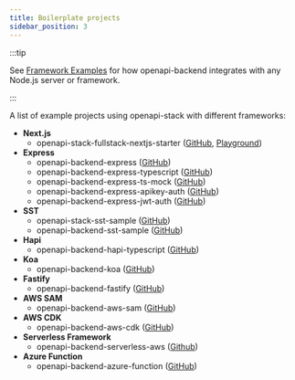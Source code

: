```yaml
---
title: Boilerplate projects
sidebar_position: 3
---
```


:::tip

See [Framework Examples](/docs/openapi-backend/examples/) for how openapi-backend integrates with any Node.js server or framework.

:::

A list of example projects using openapi-stack with different frameworks:

- **Next.js**
  - openapi-stack-fullstack-nextjs-starter ([GitHub](https://github.com/anttiviljami/openapi-stack-nextjs-starter), [Playground](https://stackblitz.com/fork/openapi-stack-nextjs-starter?file=public%2Fopenapi.yml&file=app%2Fpage.tsx&file=pages%2Fapi%2F%5Bopenapi%5D.ts))
- **Express**
  - openapi-backend-express ([GitHub](https://github.com/anttiviljami/openapi-backend/tree/master/examples/express))
  - openapi-backend-express-typescript ([GitHub](https://github.com/anttiviljami/openapi-backend/tree/master/examples/express-typescript))
  - openapi-backend-express-ts-mock ([GitHub](https://github.com/anttiviljami/openapi-backend/tree/master/examples/express-ts-mock))
  - openapi-backend-express-apikey-auth ([GitHub](https://github.com/anttiviljami/openapi-backend/tree/master/examples/express-apikey-auth))
  - openapi-backend-express-jwt-auth ([GitHub](https://github.com/anttiviljami/openapi-backend/tree/master/examples/express-jwt-auth))
- **SST** 
  - openapi-stack-sst-sample ([GitHub](https://github.com/anttiviljami/openapistack-sst-sample))
  - openapi-backend-sst-sample ([GitHub](https://github.com/anttiviljami/openapi-backend/tree/master/examples/aws-sst))
- **Hapi**
  - openapi-backend-hapi-typescript ([GitHub](https://github.com/anttiviljami/openapi-backend/tree/master/examples/hapi-typescript))
- **Koa**
  - openapi-backend-koa ([GitHub](https://github.com/anttiviljami/openapi-backend/tree/master/examples/koa))
- **Fastify**
  - openapi-backend-fastify ([GitHub](https://github.com/anttiviljami/openapi-backend/tree/master/examples/fastify))
- **AWS SAM**
  - openapi-backend-aws-sam ([GitHub](https://github.com/anttiviljami/openapi-backend/tree/master/examples/aws-sam))
- **AWS CDK**
  - openapi-backend-aws-cdk ([GitHub](https://github.com/anttiviljami/openapi-backend/tree/master/examples/aws-cdk))
- **Serverless Framework**
  - openapi-backend-serverless-aws ([Github](https://github.com/anttiviljami/openapi-backend/tree/master/examples/serverless-framework))
- **Azure Function**
  - openapi-backend-azure-function ([GitHub](https://github.com/anttiviljami/openapi-backend/tree/master/examples/azure-function))
